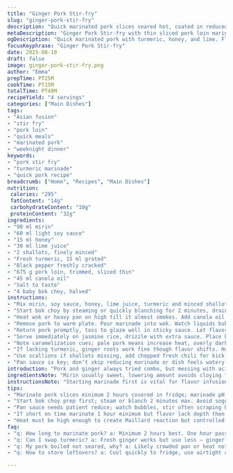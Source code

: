 ```yaml
---
title: "Ginger Pork Stir-fry"
slug: "ginger-pork-stir-fry"
description: "Quick marinated pork slices seared hot, coated in reduced tangy sauce. Fresh ginger swapped with turmeric for earthiness; mirin cut down, honey added for balance. Rice vinegar traded for lime juice, adds sharp brightness. Garlic swapped with shallots, softer aroma. Pork loin sliced thin, marinated few hours. Sautéed fast in canola oil, two batches for good sear. Sauce cooked down until almost syrupy. Serve over steamed jasmine rice with charred bok choy. Simple but layered flavors, texture contrast from tender pork, crispy edges, tangy sweet sauce. Adapt to pantry, adjust acid or sweetness to taste, watch heat to avoid drying meat. Chunky shallots lend slight crunch amidst tender bites. Classic, with twist."
metaDescription: "Ginger Pork Stir-fry with thin sliced pork loin marinated hours in tangy, sticky sauce. Earthy turmeric, sharp lime juice, honey for balance. Quick sear, vibrant bok choy side."
ogDescription: "Quick marinated pork with turmeric, honey, and lime. Flash-seared for crispy edges, rich sticky sauce. Serve with steamed bok choy and jasmine rice. Texture and flavor packed."
focusKeyphrase: "Ginger Pork Stir-fry"
date: 2025-08-10
draft: false
image: ginger-pork-stir-fry.png
author: "Emma"
prepTime: PT25M
cookTime: PT15M
totalTime: PT40M
recipeYield: "4 servings"
categories: ["Main Dishes"]
tags:
- "Asian fusion"
- "stir fry"
- "pork loin"
- "quick meals"
- "marinated pork"
- "weeknight dinner"
keywords:
- "pork stir fry"
- "turmeric marinade"
- "quick pork recipe"
breadcrumb: ["Home", "Recipes", "Main Dishes"]
nutrition: 
 calories: "295"
 fatContent: "14g"
 carbohydrateContent: "10g"
 proteinContent: "32g"
ingredients:
- "90 ml mirin"
- "60 ml light soy sauce"
- "15 ml honey"
- "30 ml lime juice"
- "2 shallots, finely minced"
- "Fresh turmeric, 15 ml grated"
- "Black pepper freshly cracked"
- "675 g pork loin, trimmed, sliced thin"
- "45 ml canola oil"
- "Salt to taste"
- "4 baby bok choy, halved"
instructions:
- "Mix mirin, soy sauce, honey, lime juice, turmeric and minced shallots in bowl. Season with pepper. Add pork slices. Toss to coat fully. Cover with cling film or seal in bag. Refrigerate minimum 2 hours; ok overnight if you want deeper flavor."
- "Start bok choy by steaming or quickly blanching for 2 minutes, drain. Set aside, season with pinch of salt."
- "Heat wok or heavy pan on high till it almost smokes. Add canola oil. Work in batches, no crowding, flash-sear pork slices. Listen to that sizzle, pork edges should darken, caramelizing sugars from honey and soy."
- "Remove pork to warm plate. Pour marinade into wok. Watch liquids bubble vigorously; reduce down until thick and syrupy-ish. Stir often, scrape browned bits stuck to pan."
- "Return pork promptly, toss to glaze well in sticky sauce. Let flavors marry over med heat one minute but avoid boiling sauce too long or meat toughens."
- "Serve immediately on jasmine rice, drizzle with extra sauce. Place bok choy alongside or on top for contrasting freshness and texture."
- "Note caramelization cues; pale pork means increase heat, overly dark spots mean pan too hot or pork too thin. Adjust flame accordingly."
- "If lacking turmeric, ginger roots work fine though flavor shifts. Honey sub maple syrup but be mindful of sweetness difference."
- "Use scallions if shallots missing, add chopped fresh chili for kick if you like."
- "Pan sauce is key; don’t skip reducing marinade or dish feels watery. Visual cue: thick enough to coat back of spoon."
introduction: "Pork and ginger always tried combo, but messing with acid and sweetness ratio changes game. Mirin too sweet sometimes, cut it back and add honey, shifts caramel notes subtly. Turmeric instead of straight ginger adds earthiness, less sharp bite. Shallots bring soft complexity unlike blunt garlic, but garlic works if in pinch. Fast sauté on high heat crucial — that sound when pork hits oil tells me all’s right. Too crowded pan? No sear, moist boil instead. Sauce thick enough coats meat with sticky gloss, that’s visual cue. Bok choy fresh not in sauce, crunchy contrast. Rice anchors whole plate. Learned this balancing last year, now it’s go-to. Trust senses beyond clock."
ingredientsNote: "Mirin usually sweet, lowering amount avoids cloying finished taste. Honey adds natural sweetness but caramelizes differently, more depth. Lime juice sharper and fresher than rice vinegar, brightens pork instead of sour tang. Shallots work well here because they soften under heat releasing mild onion aroma without overshadowing turmeric’s earthiness. If no turmeric, fresh ginger will do but reduce quantity slightly — ginger much stronger. Canola oil preferred for neutral taste and high smoke point. Pork loin important to slice thin against grain for tenderness. If tight on time, marinate for 1 hour minimum but overnight best for flavor penetration. Bok choy conveniently steamed for fresh crunch, but grilling works similarly for smoky twist. Adjust salt carefully as soy adds sodium."
instructionsNote: "Starting marinade first is vital for flavor infusion, giving meat time to soak in acids and aromatics. Marinate covered to avoid fridge odors. Bok choy prepped early since it doesn’t take long; steaming crunchy, quick blanching preserves color and freshness. High heat pan crucial to develop Maillard reaction on pork, locking in juices and creating those caramelized edges that carry flavor. Don’t crowd the pan, it saves cooking time by allowing steam escape and avoids soggy meat. Remove browned pork to keep warm and use same pan juices for sauce base, capturing bits stuck to pan adds umami. Reduce marinade deliberately; loose sauce means watery serving, keep an eye for syrupy consistency. Returning pork only at last moment avoids overcooking and drying. Serve promptly to maintain textures."
tips:
- "Marinate pork slices minimum 2 hours covered in fridge; marinade pH, acid and sweet balance crucial. Honey caramelizes differently than mirin, darker spots signal heat. Thin slices cook fast, avoid drying by tossing back quickly in sauce. Use shallots not garlic for softer aroma. If no turmeric, fresh ginger ok but reduce amount; ginger sharper punch. Canola oil best smoke point neutral. Marinate covered to block fridge odors, meat soaks acids well over time."
- "Start bok choy prep first; steam or blanch 2 minutes max. Avoid soggy by quick drain, salt pinch after. Adds fresh crunch. Grilling bok choy works for smoky contrast but less bright. Watch pan temperature—if too low, pork poaches; too high burns edges. Listen for sizzle crackle, look for pale raw patches to go. Batch cooking key: no crowding keeps caramelization sharp. Sauce reduces till almost syrupy, coats spoon back."
- "Pan sauce needs patient reduce; watch bubbles, stir often scraping browned bits stuck to wok. Return pork last minute to avoid overcook, let flavors marry under medium heat one short minute only. Pan juices hold umami, skip reduction yields watery sauce no stick. Use visual cues not timer here; thick enough to coat meat signals good finish. Use spatula scraping to get fond off pan bottom, key flavor ingredient often missed."
- "If short on time marinate 1 hour minimum but flavor lack depth then. Overnight best if you got patience. Lime juice brightens; rice vinegar alternative but lime sharper citrus note. Salt cautiously; soy adds sodium. Pepper freshly cracked gives snap; pre-ground dull. Shallots soften under heat, add slight crunch chunks if minced chunky, texture contrast. Scallions backup if no shallots, same onion family. Add fresh chopped chili for heat if desired."
- "Heat must be high enough to create Maillard reaction but controlled — watch pork edges color deepen, shifting from pale pink to caramel amber. Don't crowd pan or steam forms, stops crust. Remove browned pork to warm plate to rest slightly. Sauce viscosity key cue; too thin means under reduced. If sauce too thick, splash tiny water or soy to loosen; prevents coat clumping. Use jasmine rice bed for softness contrast, bok choy adds clean crispness. Whole dish built on layers textures."
faq:
- "q: How long to marinate pork? a: Minimum 2 hours best. One hour passable but flavor flat. Overnight deepen smells, acids work slowly. Cover to block fridge smells. Can do less but texture suffers."
- "q: Can I swap turmeric? a: Fresh ginger works but use less — ginger stronger bite. Turmeric earthier, softer aroma. If no fresh, powder could work but weaker flavor, adjust amount up. Subtle shifts happen."
- "q: My pork boiled not seared, why? a: Likely crowded pan or heat not high enough. No space traps moisture, meat steams instead. Listen for loud sizzle not quiet simmer. Use batches, preheat pan well with oil before pork in."
- "q: How to store leftovers? a: Cool quickly to fridge, use airtight container. Reheat gently to avoid drying pork. Sauce thickens cold, warm with splash water or soy. Can freeze but texture shifts; best eaten next day."

---
```

